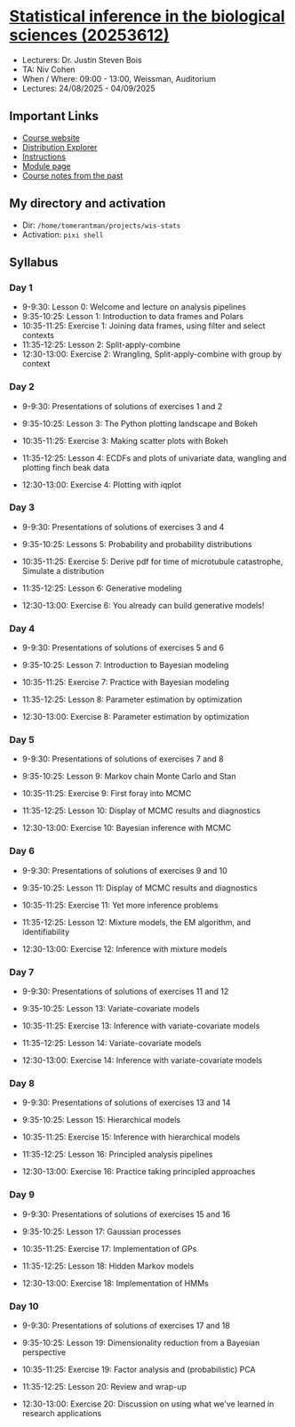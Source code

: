 # [Statistical inference in the biological sciences (20253612)](https://erez.weizmann.ac.il/apx/r/ws1/186/30?pid=15400&pprev=0)
- Lecturers: Dr. Justin Steven Bois
- TA: Niv Cohen
- When / Where: 09:00 - 13:00, Weissman, Auditorium
- Lectures: 24/08/2025 - 04/09/2025

## Important Links
- [Course website](https://wis-stats.github.io/)
- [Distribution Explorer](https://distribution-explorer.github.io/)
- [Instructions](https://wis-stats.github.io/appendices/setting_up_python_computing_environment.html)
- [Module page](https://feinberg.weizmann.ac.il/course/view.php?id=1482)
- [Course notes from the past](https://bebi103b.github.io/)

## My directory and activation
- Dir: `/home/tomerantman/projects/wis-stats`
- Activation: `pixi shell`

## Syllabus
### Day 1
- 9-9:30: Lesson 0: Welcome and lecture on analysis pipelines
- 9:35-10:25: Lesson 1: Introduction to data frames and Polars
- 10:35-11:25: Exercise 1: Joining data frames, using filter and select contexts
- 11:35-12:25: Lesson 2: Split-apply-combine
- 12:30-13:00: Exercise 2: Wrangling, Split-apply-combine with group by context

### Day 2

- 9-9:30: Presentations of solutions of exercises 1 and 2

- 9:35-10:25: Lesson 3: The Python plotting landscape and Bokeh

- 10:35-11:25: Exercise 3: Making scatter plots with Bokeh

- 11:35-12:25: Lesson 4: ECDFs and plots of univariate data, wangling and plotting finch beak data

- 12:30-13:00: Exercise 4: Plotting with iqplot

### Day 3

- 9-9:30: Presentations of solutions of exercises 3 and 4

- 9:35-10:25: Lessons 5: Probability and probability distributions

- 10:35-11:25: Exercise 5: Derive pdf for time of microtubule catastrophe, Simulate a distribution

- 11:35-12:25: Lesson 6: Generative modeling

- 12:30-13:00: Exercise 6: You already can build generative models!

### Day 4

- 9-9:30: Presentations of solutions of exercises 5 and 6

- 9:35-10:25: Lesson 7: Introduction to Bayesian modeling

- 10:35-11:25: Exercise 7: Practice with Bayesian modeling

- 11:35-12:25: Lesson 8: Parameter estimation by optimization

- 12:30-13:00: Exercise 8: Parameter estimation by optimization

### Day 5

- 9-9:30: Presentations of solutions of exercises 7 and 8

- 9:35-10:25: Lesson 9: Markov chain Monte Carlo and Stan

- 10:35-11:25: Exercise 9: First foray into MCMC

- 11:35-12:25: Lesson 10: Display of MCMC results and diagnostics

- 12:30-13:00: Exercise 10: Bayesian inference with MCMC

### Day 6

- 9-9:30: Presentations of solutions of exercises 9 and 10

- 9:35-10:25: Lesson 11: Display of MCMC results and diagnostics

- 10:35-11:25: Exercise 11: Yet more inference problems

- 11:35-12:25: Lesson 12: Mixture models, the EM algorithm, and identifiability

- 12:30-13:00: Exercise 12: Inference with mixture models

### Day 7

- 9-9:30: Presentations of solutions of exercises 11 and 12

- 9:35-10:25: Lesson 13: Variate-covariate models

- 10:35-11:25: Exercise 13: Inference with variate-covariate models

- 11:35-12:25: Lesson 14: Variate-covariate models

- 12:30-13:00: Exercise 14: Inference with variate-covariate models

### Day 8

- 9-9:30: Presentations of solutions of exercises 13 and 14

- 9:35-10:25: Lesson 15: Hierarchical models

- 10:35-11:25: Exercise 15: Inference with hierarchical models

- 11:35-12:25: Lesson 16: Principled analysis pipelines

- 12:30-13:00: Exercise 16: Practice taking principled approaches

### Day 9

- 9-9:30: Presentations of solutions of exercises 15 and 16

- 9:35-10:25: Lesson 17: Gaussian processes

- 10:35-11:25: Exercise 17: Implementation of GPs

- 11:35-12:25: Lesson 18: Hidden Markov models

- 12:30-13:00: Exercise 18: Implementation of HMMs

### Day 10

- 9-9:30: Presentations of solutions of exercises 17 and 18

- 9:35-10:25: Lesson 19: Dimensionality reduction from a Bayesian perspective

- 10:35-11:25: Exercise 19: Factor analysis and (probabilistic) PCA

- 11:35-12:25: Lesson 20: Review and wrap-up

- 12:30-13:00: Exercise 20: Discussion on using what we've learned in research applications